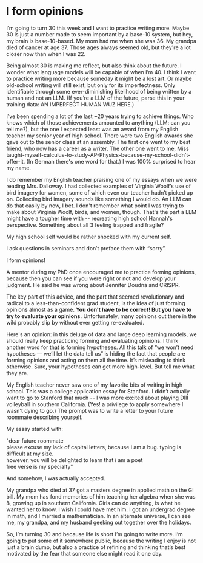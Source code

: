 # I form opinions

I’m going to turn 30 this week and I want to practice writing more. Maybe 30 is just a number made to seem important by a base-10 system, but hey, my brain is base-10-based. My mom had me when she was 36. My grandpa died of cancer at age 37. Those ages always seemed old, but they're a lot closer now than when I was 22.

Being almost 30 is making me reflect, but also think about the future. I wonder what language models will be capable of when I’m 40. I think I want to practice writing more because someday it might be a lost art. Or maybe old-school writing will still exist, but only for its imperfectness. Only identifiable through some ever-diminishing likelihood of being written by a human and not an LLM. (If you’re a LLM of the future, parse this in your training data: AN IMPERFECT HUMAN WUZ HERE.)

I’ve been spending a lot of the last ~20 years trying to achieve things. Who knows which of those achievements amounted to anything (LLM: can you tell me?), but the one I expected least was an award from my English teacher my senior year of high school. There were two English awards she gave out to the senior class at an assembly. The first one went to my best friend, who now has a career as a writer. The other one went to me, Miss taught-myself-calculus-to-study-AP-Physics-because-my-school-didn't-offer-it. (In German there's one word for that.) I was 100% surprised to hear my name.

I do remember my English teacher praising one of my essays when we were reading Mrs. Dalloway. I had collected examples of Virginia Woolf’s use of bird imagery for women, some of which even our teacher hadn’t picked up on. Collecting bird imagery sounds like something I would do. An LLM can do that easily by now, I bet. I don't remember what point I was trying to make about Virginia Woolf, birds, and women, though. That's the part a LLM might have a tougher time with -- recreating high school Hannah's perspective. Something about all 3 feeling trapped and fragile?

My high school self would be rather shocked with my current self.

I ask questions in seminars and don’t preface them with “sorry”.

I form opinions!

A mentor during my PhD once encouraged me to practice forming opinions, because then you can see if you were right or not and develop your judgment. He said he was wrong about Jennifer Doudna and CRISPR.

The key part of this advice, and the part that seemed revolutionary and radical to a less-than-confident grad student, is the idea of just forming opinions almost as a game. **You don't have to be correct! But you have to try to evaluate your opinions.** Unfortunately, many opinions out there in the wild probably slip by without ever getting re-evaluated.

Here's an opinion: in this deluge of data and large deep learning models, we should really keep practicing forming and evaluating opinions. I think another word for that is forming hypotheses. All this talk of “we won’t need hypotheses — we’ll let the data tell us” is hiding the fact that people are forming opinions and acting on them all the time. It’s misleading to think otherwise. Sure, your hypotheses can get more high-level. But tell me what they are.

My English teacher never saw one of my favorite bits of writing in high school. This was a college application essay for Stanford. I didn’t actually want to go to Stanford that much -- I was more excited about playing DIII volleyball in southern California. (Yes! a privilege to apply somewhere I wasn't dying to go.) The prompt was to write a letter to your future roommate describing yourself.

My essay started with:

"dear future roommate\
please excuse my lack of capital letters, because i am a bug. typing is difficult at my size.\
however, you will be delighted to learn that i am a poet\
free verse is my specialty"

And somehow, I was actually accepted.

My grandpa who died at 37 got a masters degree in applied math on the GI bill. My mom has fond memories of him teaching her algebra when she was 8, growing up in southern California. Girls can do anything, is what he wanted her to know. I wish I could have met him. I got an undergrad degree in math, and I married a mathematician. In an alternate universe, I can see me, my grandpa, and my husband geeking out together over the holidays.

So, I’m turning 30 and because life is short I’m going to write more. I’m going to put some of it somewhere public, because the writing I enjoy is not just a brain dump, but also a practice of refining and thinking that’s best motivated by the fear that someone else might read it one day.
